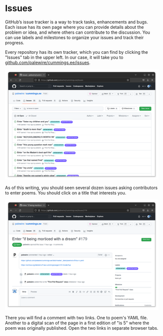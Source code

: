 ```{include} _templates/nav.html
```

# Issues

GitHub’s issue tracker is a way to track tasks, enhancements and bugs. Each issue has its own page where you can provide details about the problem or idea, and where others can contribute to the discussion. You can use labels and milestones to organize your issues and track their progress.

Every repository has its own tracker, which you can find by clicking the "Issues" tab in the upper left. In our case, it will take you to [github.com/palewire/cummings.ee/issues](https://github.com/palewire/cummings.ee/issues).

[![cummings.ee issue tracker](_static/img/issue-tracker.png)](https://github.com/palewire/cummings.ee/issues)

As of this writing, you should seen several dozen issues asking contributors to enter poems. You should click on a title that interests you.

[![cummings.ee issue](_static/img/issue.png)](https://github.com/palewire/cummings.ee/issues/179)

There you will find a comment with two links. One to poem's YAML file. Another to a digital scan of the page in a first edition of "is 5" where the poem was originally published. Open the two links in separate browser tabs.
